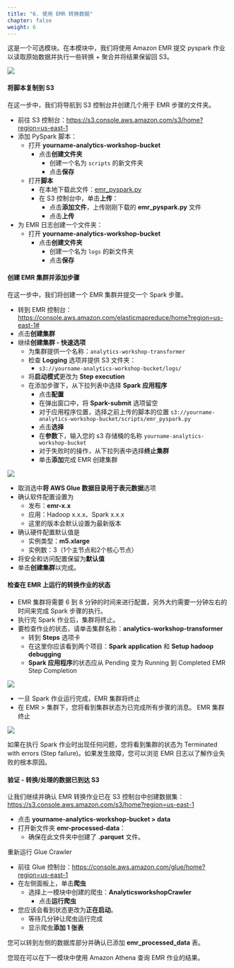 ```yaml
---
title: "6. 使用 EMR 转换数据"
chapter: false
weight: 6
---
```


这是一个可选模块。在本模块中，我们将使用 Amazon EMR 提交 pyspark 作业以读取原始数据并执行一些转换 + 聚合并将结果保留回 S3。

![](/images/1.LabGuide/emr.png)

#### 将脚本复制到 S3

在这一步中，我们将导航到 S3 控制台并创建几个用于 EMR 步骤的文件夹。

- 前往 S3 控制台：https://s3.console.aws.amazon.com/s3/home?region=us-east-1
- 添加 PySpark 脚本：
  - 打开 **yourname-analytics-workshop-bucket**
	- 点击**创建文件夹**
	  - 创建一个名为 `scripts` 的新文件夹
	  - 点击**保存**
  - 打开**脚本**
	- 在本地下载此文件：[emr_pyspark.py](/files/emr_pyspark.py)
	- 在 S3 控制台中，单击**上传**：
	  - 点击**添加文件**，上传刚刚下载的 **emr_pyspark.py** 文件
	  - 点击**上传**
- 为 EMR 日志创建一个文件夹：
  - 打开 **yourname-analytics-workshop-bucket**
	- 点击**创建文件夹**
	  - 创建一个名为 `logs` 的新文件夹
	  - 点击**保存**

#### 创建 EMR 集群并添加步骤

在这一步中，我们将创建一个 EMR 集群并提交一个 Spark 步骤。

- 转到 EMR 控制台：https://console.aws.amazon.com/elasticmapreduce/home?region=us-east-1#
- 点击**创建集群**
- 继续**创建集群 - 快速选项**
  - 为集群提供一个名称：`analytics-workshop-transformer`
  - 检查 **Logging** 选项并提供 S3 文件夹：
	- `s3://yourname-analytics-workshop-bucket/logs/`
  - 将**启动模式**更改为 **Step execution**
  - 在添加步骤下，从下拉列表中选择 **Spark 应用程序**
	- 点击**配置**
	- 在弹出窗口中，将 **Spark-submit** 选项留空
	- 对于应用程序位置，选择之前上传的脚本的位置 `s3://yourname-analytics-workshop-bucket/scripts/emr_pyspark.py`
	- 点击**选择**
	- 在**参数**下，输入您的 s3 存储桶的名称 `yourname-analytics-workshop-bucket`
	- 对于失败时的操作，从下拉列表中选择**终止集群**
	- 单击**添加**完成 EMR 创建集群

![](/images/1.LabGuide/emr-create-cluster.jpg)

  - 取消选中**将 AWS Glue 数据目录用于表元数据**选项
  - 确认软件配置设置为
	- 发布：**emr-x.x**
	- 应用：Hadoop x.x.x、Spark x.x.x
	- 这里的版本会默认设置为最新版本
  - 确认硬件配置默认值是
	- 实例类型：**m5.xlarge**
	- 实例数：3（1个主节点和2个核心节点）
  - 将安全和访问配置保留为**默认值**
  - 单击**创建集群**以完成。

#### 检查在 EMR 上运行的转换作业的状态

- EMR 集群将需要 6 到 8 分钟的时间来进行配置，另外大约需要一分钟左右的时间来完成 Spark 步骤的执行。
- 执行完 Spark 作业后，集群将终止。
- 要检查作业的状态，请单击集群名称：**analytics-workshop-transformer**
  - 转到 **Steps** 选项卡
  - 在这里你应该看到两个项目：**Spark application** 和 **Setup hadoop debugging**
  - **Spark 应用程序**的状态应从 Pending 变为 Running 到 Completed EMR Step Completion
  
![](/images/1.LabGuide/emr-step-completion.jpg)

  - 一旦 Spark 作业运行完成，EMR 集群将终止
  - 在 EMR > 集群下，您将看到集群状态为已完成所有步骤的消息。 EMR 集群终止
  
![](/images/1.LabGuide/emr-cluster-terminated.jpg)

如果在执行 Spark 作业时出现任何问题，您将看到集群的状态为 Terminated with errors (Step failure)。如果发生故障，您可以浏览 EMR 日志以了解作业失败的根本原因。

#### 验证 - 转换/处理的数据已到达 S3

让我们继续并确认 EMR 转换作业已在 S3 控制台中创建数据集：https://s3.console.aws.amazon.com/s3/home?region=us-east-1

- 点击 **yourname-analytics-workshop-bucket > data**
- 打开新文件夹 **emr-processed-data**：
  - 确保在此文件夹中创建了 **.parquet** 文件。

重新运行 Glue Crawler

- 前往 Glue 控制台：https://console.aws.amazon.com/glue/home?region=us-east-1
- 在左侧面板上，单击**爬虫**
  - 选择上一模块中创建的爬虫：**AnalyticsworkshopCrawler**
	- 点击**运行爬虫**
- 您应该会看到状态更改为**正在启动**。
  - 等待几分钟让爬虫运行完成
  - 显示爬虫**添加 1 张表**

您可以转到左侧的数据库部分并确认已添加 **emr_processed_data** 表。

您现在可以在下一模块中使用 Amazon Athena 查询 EMR 作业的结果。 